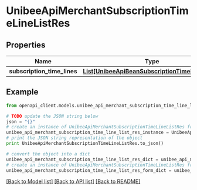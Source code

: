 # UnibeeApiMerchantSubscriptionTimeLineListRes


## Properties

Name | Type | Description | Notes
------------ | ------------- | ------------- | -------------
**subscription_time_lines** | [**List[UnibeeApiBeanSubscriptionTimeLineDetail]**](UnibeeApiBeanSubscriptionTimeLineDetail.md) | SubscriptionTimeLines | [optional] 

## Example

```python
from openapi_client.models.unibee_api_merchant_subscription_time_line_list_res import UnibeeApiMerchantSubscriptionTimeLineListRes

# TODO update the JSON string below
json = "{}"
# create an instance of UnibeeApiMerchantSubscriptionTimeLineListRes from a JSON string
unibee_api_merchant_subscription_time_line_list_res_instance = UnibeeApiMerchantSubscriptionTimeLineListRes.from_json(json)
# print the JSON string representation of the object
print UnibeeApiMerchantSubscriptionTimeLineListRes.to_json()

# convert the object into a dict
unibee_api_merchant_subscription_time_line_list_res_dict = unibee_api_merchant_subscription_time_line_list_res_instance.to_dict()
# create an instance of UnibeeApiMerchantSubscriptionTimeLineListRes from a dict
unibee_api_merchant_subscription_time_line_list_res_form_dict = unibee_api_merchant_subscription_time_line_list_res.from_dict(unibee_api_merchant_subscription_time_line_list_res_dict)
```
[[Back to Model list]](../README.md#documentation-for-models) [[Back to API list]](../README.md#documentation-for-api-endpoints) [[Back to README]](../README.md)


